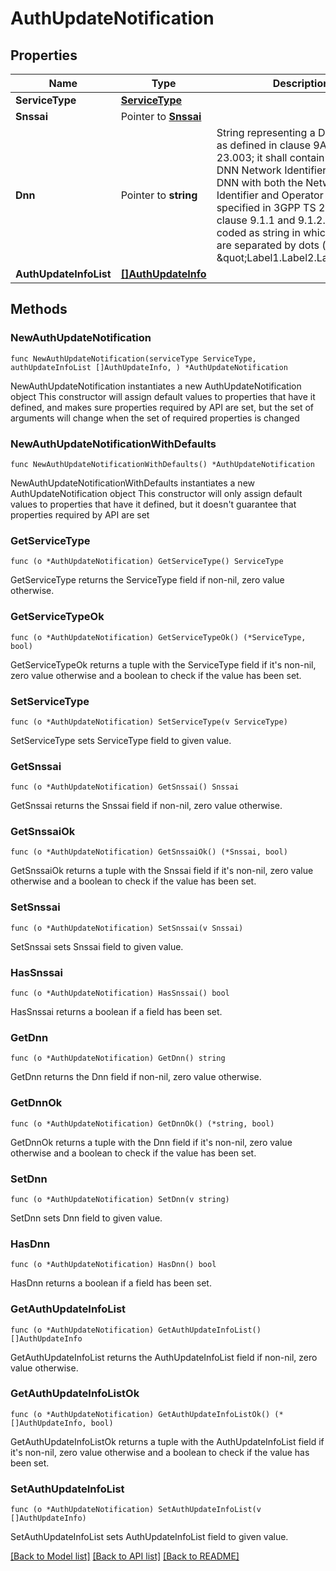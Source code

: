 # AuthUpdateNotification

## Properties

Name | Type | Description | Notes
------------ | ------------- | ------------- | -------------
**ServiceType** | [**ServiceType**](ServiceType.md) |  | 
**Snssai** | Pointer to [**Snssai**](Snssai.md) |  | [optional] 
**Dnn** | Pointer to **string** | String representing a Data Network as defined in clause 9A of 3GPP TS 23.003;  it shall contain either a DNN Network Identifier, or a full DNN with both the Network  Identifier and Operator Identifier, as specified in 3GPP TS 23.003 clause 9.1.1 and 9.1.2. It shall be coded as string in which the labels are separated by dots  (e.g. \&quot;Label1.Label2.Label3\&quot;).  | [optional] 
**AuthUpdateInfoList** | [**[]AuthUpdateInfo**](AuthUpdateInfo.md) |  | 

## Methods

### NewAuthUpdateNotification

`func NewAuthUpdateNotification(serviceType ServiceType, authUpdateInfoList []AuthUpdateInfo, ) *AuthUpdateNotification`

NewAuthUpdateNotification instantiates a new AuthUpdateNotification object
This constructor will assign default values to properties that have it defined,
and makes sure properties required by API are set, but the set of arguments
will change when the set of required properties is changed

### NewAuthUpdateNotificationWithDefaults

`func NewAuthUpdateNotificationWithDefaults() *AuthUpdateNotification`

NewAuthUpdateNotificationWithDefaults instantiates a new AuthUpdateNotification object
This constructor will only assign default values to properties that have it defined,
but it doesn't guarantee that properties required by API are set

### GetServiceType

`func (o *AuthUpdateNotification) GetServiceType() ServiceType`

GetServiceType returns the ServiceType field if non-nil, zero value otherwise.

### GetServiceTypeOk

`func (o *AuthUpdateNotification) GetServiceTypeOk() (*ServiceType, bool)`

GetServiceTypeOk returns a tuple with the ServiceType field if it's non-nil, zero value otherwise
and a boolean to check if the value has been set.

### SetServiceType

`func (o *AuthUpdateNotification) SetServiceType(v ServiceType)`

SetServiceType sets ServiceType field to given value.


### GetSnssai

`func (o *AuthUpdateNotification) GetSnssai() Snssai`

GetSnssai returns the Snssai field if non-nil, zero value otherwise.

### GetSnssaiOk

`func (o *AuthUpdateNotification) GetSnssaiOk() (*Snssai, bool)`

GetSnssaiOk returns a tuple with the Snssai field if it's non-nil, zero value otherwise
and a boolean to check if the value has been set.

### SetSnssai

`func (o *AuthUpdateNotification) SetSnssai(v Snssai)`

SetSnssai sets Snssai field to given value.

### HasSnssai

`func (o *AuthUpdateNotification) HasSnssai() bool`

HasSnssai returns a boolean if a field has been set.

### GetDnn

`func (o *AuthUpdateNotification) GetDnn() string`

GetDnn returns the Dnn field if non-nil, zero value otherwise.

### GetDnnOk

`func (o *AuthUpdateNotification) GetDnnOk() (*string, bool)`

GetDnnOk returns a tuple with the Dnn field if it's non-nil, zero value otherwise
and a boolean to check if the value has been set.

### SetDnn

`func (o *AuthUpdateNotification) SetDnn(v string)`

SetDnn sets Dnn field to given value.

### HasDnn

`func (o *AuthUpdateNotification) HasDnn() bool`

HasDnn returns a boolean if a field has been set.

### GetAuthUpdateInfoList

`func (o *AuthUpdateNotification) GetAuthUpdateInfoList() []AuthUpdateInfo`

GetAuthUpdateInfoList returns the AuthUpdateInfoList field if non-nil, zero value otherwise.

### GetAuthUpdateInfoListOk

`func (o *AuthUpdateNotification) GetAuthUpdateInfoListOk() (*[]AuthUpdateInfo, bool)`

GetAuthUpdateInfoListOk returns a tuple with the AuthUpdateInfoList field if it's non-nil, zero value otherwise
and a boolean to check if the value has been set.

### SetAuthUpdateInfoList

`func (o *AuthUpdateNotification) SetAuthUpdateInfoList(v []AuthUpdateInfo)`

SetAuthUpdateInfoList sets AuthUpdateInfoList field to given value.



[[Back to Model list]](../README.md#documentation-for-models) [[Back to API list]](../README.md#documentation-for-api-endpoints) [[Back to README]](../README.md)


